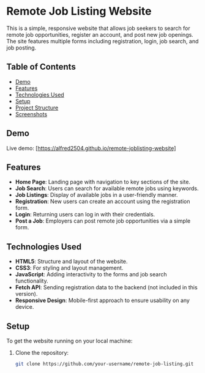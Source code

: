# Remote Job Listing Website

This is a simple, responsive website that allows job seekers to search for remote job opportunities, register an account, and post new job openings. The site features multiple forms including registration, login, job search, and job posting.

## Table of Contents

- [Demo](#demo)
- [Features](#features)
- [Technologies Used](#technologies-used)
- [Setup](#setup)
- [Project Structure](#project-structure)
- [Screenshots](#screenshots)

## Demo

Live demo: [https://alfred2504.github.io/remote-joblisting-website]

## Features

- **Home Page**: Landing page with navigation to key sections of the site.
- **Job Search**: Users can search for available remote jobs using keywords.
- **Job Listings**: Display of available jobs in a user-friendly manner.
- **Registration**: New users can create an account using the registration form.
- **Login**: Returning users can log in with their credentials.
- **Post a Job**: Employers can post remote job opportunities via a simple form.

## Technologies Used

- **HTML5**: Structure and layout of the website.
- **CSS3**: For styling and layout management.
- **JavaScript**: Adding interactivity to the forms and job search functionality.
- **Fetch API**: Sending registration data to the backend (not included in this version).
- **Responsive Design**: Mobile-first approach to ensure usability on any device.

## Setup

To get the website running on your local machine:

1. Clone the repository:
   ```bash
   git clone https://github.com/your-username/remote-job-listing.git
